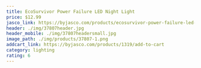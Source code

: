 ```yaml
---
title: EcoSurvivor Power Failure LED Night Light
price: $12.99
jasco_link: https://byjasco.com/products/ecosurvivor-power-failure-led-night-light
header: ./img/37807header.jpg
header_mobile: ./img/37807headersmall.jpg
image_path: ./img/products/37807-1.png
addcart_link: https://byjasco.com/products/1319/add-to-cart
category: lighting
rating: 6
---
```

